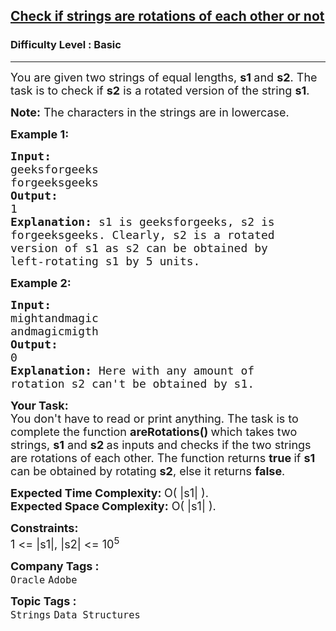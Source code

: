 <h2><a href="https://practice.geeksforgeeks.org/problems/check-if-strings-are-rotations-of-each-other-or-not-1587115620/1?page=2&difficulty=Basic&sortBy=submissions">Check if strings are rotations of each other or not</a></h2><h3>Difficulty Level : Basic</h3><hr><div class="problems_problem_content__Xm_eO"><p><span style="font-size: 18px;">You are given two strings of equal lengths, <strong>s1&nbsp;</strong>and&nbsp;<strong>s2</strong>. The task is to check&nbsp;if <strong>s2</strong> is a rotated version of the string <strong>s1</strong>. </span></p>
<p><span style="font-size: 18px;"><strong>Note:</strong> The characters in the strings are in lowercase.</span></p>
<p><span style="font-size: 18px;"><strong>Example 1:</strong></span></p>
<pre><span style="font-size: 18px;"><strong>Input:
</strong>geeksforgeeks
forgeeksgeeks
<strong>Output: 
</strong>1<strong>
Explanation: </strong>s1 is geeksforgeeks, s2 is
forgeeksgeeks. Clearly, s2 is a rotated
version of s1 as s2 can be obtained by
left-rotating s1 by 5 units.</span>
</pre>
<p><span style="font-size: 18px;"><strong>Example 2:</strong></span></p>
<pre><span style="font-size: 18px;"><strong>Input:
</strong>mightandmagic
andmagicmigth
<strong>Output: 
</strong>0<strong>
Explanation: </strong>Here with any amount of
rotation s2 can't be obtained by s1.</span></pre>
<p><span style="font-size: 18px;"><strong>Your Task:<br></strong>You don't have to read or print anything. </span><span style="font-size: 18px;">The task is to complete the function&nbsp;<strong>areRotations() </strong>which takes two strings, <strong>s1</strong> and <strong>s2 </strong>as inputs and checks if the two strings are rotations of each other. The function returns <strong>true </strong>if <strong>s1 </strong>can be obtained by rotating <strong>s2</strong>, else it returns <strong>false</strong>.</span></p>
<p><span style="font-size: 18px;"><strong>Expected Time Complexity:&nbsp;</strong>O( |s1|&nbsp;).<br><strong>Expected Space Complexity:</strong> O( |s1| ).<br></span></p>
<p><span style="font-size: 18px;"><strong>Constraints:</strong><br>1 &lt;= |s1|,&nbsp;|s2| &lt;= 10<sup>5</sup></span></p></div><p><span style=font-size:18px><strong>Company Tags : </strong><br><code>Oracle</code>&nbsp;<code>Adobe</code>&nbsp;<br><p><span style=font-size:18px><strong>Topic Tags : </strong><br><code>Strings</code>&nbsp;<code>Data Structures</code>&nbsp;